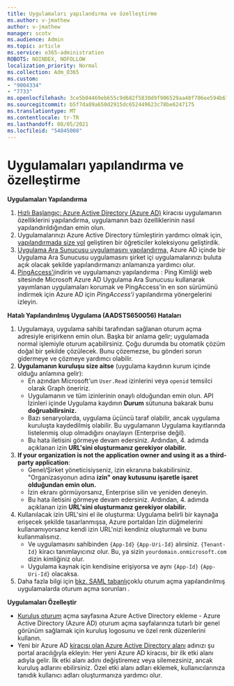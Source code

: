 ```yaml
---
title: Uygulamaları yapılandırma ve özelleştirme
ms.author: v-jmathew
author: v-jmathew
manager: scotv
ms.audience: Admin
ms.topic: article
ms.service: o365-administration
ROBOTS: NOINDEX, NOFOLLOW
localization_priority: Normal
ms.collection: Adm_O365
ms.custom:
- "9004334"
- "7733"
ms.openlocfilehash: 3ce5b04469eb655c9d682f5830d9f906529aa40f706ee594b670708426d48769
ms.sourcegitcommit: b5f7da89a650d2915dc652449623c78be6247175
ms.translationtype: MT
ms.contentlocale: tr-TR
ms.lasthandoff: 08/05/2021
ms.locfileid: "54045008"
---
```

# <a name="configure-and-customize-applications"></a>Uygulamaları yapılandırma ve özelleştirme

**Uygulamaları Yapılandırma**

1. [Hızlı Başlangıç: Azure Active Directory (Azure AD)](https://docs.microsoft.com/azure/active-directory/manage-apps/add-application-portal-configure) kiracısı uygulamanın özelliklerini yapılandırma, uygulamanın bazı özelliklerinin nasıl yapılandırıldığından emin olun.
2. Uygulamalarınızı Azure Active Directory tümleştirin yardımcı olmak için, [yapılandırmada size yol](https://docs.microsoft.com/azure/active-directory/saas-apps/tutorial-list) geliştiren bir öğreticiler koleksiyonu geliştirdik.
3. [Uygulama Ara Sunucusu uygulamasını yapılandırma,](https://docs.microsoft.com/azure/active-directory/manage-apps/application-proxy-config-how-to) Azure AD içinde bir Uygulama Ara Sunucusu uygulamasını şirket içi uygulamalarınızı buluta açık olacak şekilde yapılandırmanızı anlamanıza yardımcı olur.
4. [PingAccess'i](https://docs.microsoft.com/azure/active-directory/manage-apps/application-proxy-ping-access-publishing-guide#download-pingaccess-and-configure-your-application)indirin ve uygulamanızı yapılandırma : Ping Kimliği web sitesinde Microsoft Azure AD Uygulama Ara Sunucusu kullanarak yayımlanan uygulamaları korumak ve PingAccess'in en son sürümünü indirmek için Azure AD için *PingAccess'i* yapılandırma yönergelerini izleyin.

**Hatalı Yapılandırılmış Uygulama (AADSTS650056) Hataları**

1. Uygulamaya, uygulama sahibi tarafından sağlanan oturum açma adresiyle erişirkenn emin olun. Başka bir anlama gelir; uygulamada normal işlemiyle oturum açabilirsiniz. Çoğu durumda bu otomatik çözüm doğal bir şekilde çözülecek. Bunu çözemezse, bu gönderi sorun gidermeye ve çözmeye yardımcı olabilir.
2. **Uygulamanın kuruluşu size aitse** (uygulama kaydının kurum içinde olduğu anlamına gelir):
    - En azından Microsoft'un `User.Read` izinlerini veya `openid` temsilci olarak Graph öneririz. 
    - Uygulamanın ve tüm izinlerinin onaylı olduğundan emin olun. API İzinleri içinde Uygulama kaydının **Durum** sütununa bakarak bunu **doğruabilirsiniz.**
    - Bazı senaryolarda, uygulama üçüncü taraf olabilir, ancak uygulama kuruluşta kaydedilmiş olabilir. Bu uygulamanın Uygulama kayıtlarında listelenmiş olup olmadığını onaylayın (Enterprise değil).
    - Bu hata iletisini görmeye devam edersiniz. Ardından, 4. adımda açıklanan izin **URL'sini oluşturmanız gerekiyor olabilir.**
3. **If your organization is not the application owner and using it as a third-party application**:
    - Genel/Şirket yöneticisiyseniz, izin ekranına bakabilirsiniz. "Organizasyonun adına **izin" onay kutusunu işaretle işaret olduğundan emin olun.**
    - İzin ekranı görmüyorsanız, Enterprise silin ve yeniden deneyin.
    - Bu hata iletisini görmeye devam edersiniz. Ardından, 4. adımda açıklanan izin **URL'sini oluşturmanız gerekiyor olabilir.**
4. Kullanılacak izin URL'sini el ile oluşturma: Uygulama belirli bir kaynağa erişecek şekilde tasarlanmışsa, Azure portaldan İzin düğmelerini kullanamıyorsanız kendi izin URL'nizi kendiniz oluşturmalı ve bunu kullanmalısınız.
    - Ve uygulamasını sahibinden `{App-Id}` `{App-Uri-Id}` alırsiniz. `{Tenant-Id}` kiracı tanımlayıcınız olur. Bu, ya sizin `yourdomain.onmicrosoft.com` dizin kimliğiniz olur.
    - Uygulama kaynak için kendisine erişiyorsa ve aynı `{App-Id}` `{App-Uri-Id}` olacaksa.
5. Daha fazla bilgi için [bkz. SAML tabanlı](https://docs.microsoft.com/azure/active-directory/manage-apps/application-sign-in-problem-federated-sso-gallery#misconfigured-application)çoklu oturum açma yapılandırılmış uygulamalarda oturum açma sorunları .

**Uygulamaları Özelleştir**

- [Kuruluş oturum](https://docs.microsoft.com/azure/active-directory/fundamentals/customize-branding) açma sayfasına Azure Active Directory ekleme - Azure Active Directory (Azure AD) oturum açma sayfalarınıza tutarlı bir genel görünüm sağlamak için kuruluş logosunu ve özel renk düzenlerini kullanın.
- Yeni bir Azure AD [kiracısı olan Azure Active Directory alanı](https://docs.microsoft.com/azure/active-directory/fundamentals/add-custom-domain) adınızı şu portal aracılığıyla ekleyin: Her yeni Azure AD kiracısı, bir ilk etki alanı adıyla gelir. İlk etki alanı adını değiştiremez veya silemezsiniz, ancak kuruluş adlarını ebilirsiniz. Özel etki alanı adları eklemek, kullanıcılarınıza tanıdık kullanıcı adları oluşturmanıza yardımcı olur.
